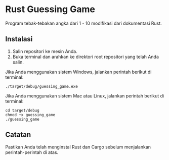 # Rust Guessing Game

Program tebak-tebakan angka dari 1 - 10 modifikasi dari dokumentasi Rust.

## Instalasi

1. Salin repositori ke mesin Anda.
2. Buka terminal dan arahkan ke direktori root repositori yang telah Anda salin.

Jika Anda menggunakan sistem Windows, jalankan perintah berikut di terminal:
```shell
./target/debug/guessing_game.exe
````

Jika Anda menggunakan sistem Mac atau Linux, jalankan perintah berikut di terminal:
```shell
cd target/debug
chmod +x guessing_game
./guessing_game
```

## Catatan

Pastikan Anda telah menginstal Rust dan Cargo sebelum menjalankan perintah-perintah di atas.
